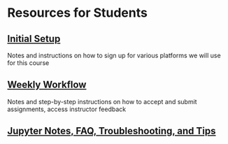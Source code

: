 # Resources for Students 

## [Initial Setup](student_initial_setup.md)
Notes and instructions on how to sign up for various platforms we will use for this course

## [Weekly Workflow](student_weekly_workflow.md)
Notes and step-by-step instructions on how to accept and submit assignments, access instructor feedback

## [Jupyter Notes, FAQ, Troubleshooting, and Tips](../jupyter.md)

